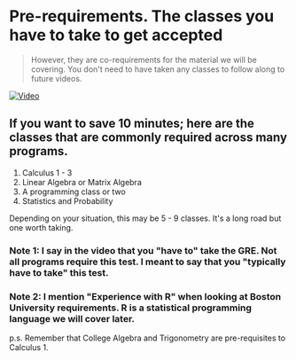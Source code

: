 # Pre-requirements. The classes you have to take to get accepted
> However, they are co-requirements for the material we will be covering. You don't need to have taken any classes to follow along to future videos.

[![Video](https://img.youtube.com/watch?v=bQwryJPHtzY/0.jpg)](https://www.youtube.com/watch?v=bQwryJPHtzY)

## If you want to save 10 minutes; here are the classes that are commonly required across many programs.

1. Calculus 1 - 3
2. Linear Algebra or Matrix Algebra
3. A programming class or two
4. Statistics and Probability

Depending on your situation, this may be 5 - 9 classes. It's a long road but one worth taking.

### Note 1: I say in the video that you "have to" take the GRE. Not all programs require this test. I meant to say that you "typically have to take" this test.

### Note 2: I mention "Experience with R" when looking at Boston University requirements. R is a statistical programming language we will cover later.

p.s. Remember that College Algebra and Trigonometry are pre-requisites to Calculus 1.
